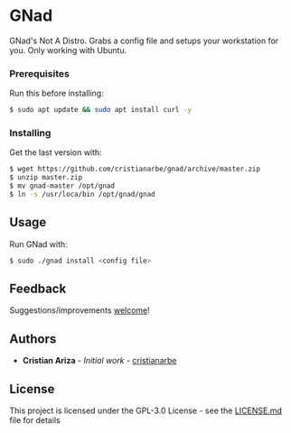 # GNad

GNad's Not A Distro. Grabs a config file and setups your workstation for you. Only working with Ubuntu.

### Prerequisites

Run this before installing:
```sh
$ sudo apt update && sudo apt install curl -y
```
### Installing

Get the last version with:
```sh
$ wget https://github.com/cristianarbe/gnad/archive/master.zip
$ unzip master.zip
$ mv gnad-master /opt/gnad
$ ln -s /usr/loca/bin /opt/gnad/gnad
```

## Usage

Run GNad with:
```sh
$ sudo ./gnad install <config file>
```

## Feedback

Suggestions/improvements
[welcome](https://github.com/cristianarbe/bootstrap-script/issues)!

## Authors

* **Cristian Ariza** - *Initial work* - [cristianarbe](https://github.com/cristianarbe)

## License

This project is licensed under the GPL-3.0 License - see the [LICENSE.md](LICENSE.md) file for details

